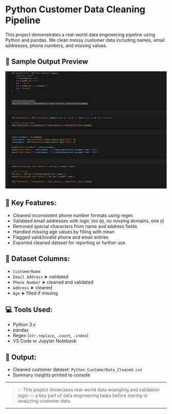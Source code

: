 # Python Customer Data Cleaning Pipeline

This project demonstrates a real-world data engineering pipeline using Python and pandas.
We clean messy customer data including names, email addresses, phone numbers, and missing values.

## 📸 Sample Output Preview

![Data Cleaning Preview](CleaningPreview.png)


## 🔧 Key Features:
- Cleaned inconsistent phone number formats using regex
- Validated email addresses with logic (no `@@`, no missing domains, one `@`)
- Removed special characters from name and address fields
- Handled missing age values by filling with mean
- Flagged valid/invalid phone and email entries
- Exported cleaned dataset for reporting or further use

## 📂 Dataset Columns:
- `CustomerName`
- `Email Address` ➤ validated
- `Phone Number` ➤ cleaned and validated
- `Address` ➤ cleaned
- `Age` ➤ filled if missing

## 💻 Tools Used:
- Python 3.x
- pandas
- Regex (`str.replace`, `.count`, `.index`)
- VS Code or Jupyter Notebook

## 🚀 Output:
- Cleaned customer dataset: `Python_CustomerData_Cleaned.csv`
- Summary insights printed to console

---

> ✅ This project showcases real-world data wrangling and validation logic — a key part of data engineering tasks before storing or analyzing customer data.

---
